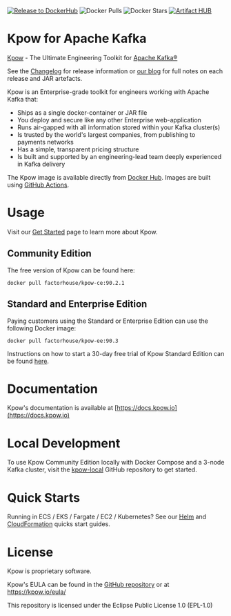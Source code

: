 [![Release to DockerHub](https://github.com/operatr-io/kpow/actions/workflows/release.yml/badge.svg?branch=main)](https://github.com/operatr-io/kpow/actions/workflows/release.yml)
![Docker Pulls](https://img.shields.io/docker/pulls/operatr/operatr)
![Docker Stars](https://img.shields.io/docker/stars/operatr/kpow)
[![Artifact HUB](https://img.shields.io/endpoint?url=https://artifacthub.io/badge/repository/kpow)](https://artifacthub.io/packages/search?repo=kpow)

# Kpow for Apache Kafka

[Kpow](https://kpow.io) - The Ultimate Engineering Toolkit for [Apache Kafka®](http://kafka.apache.org/)

See the [Changelog](CHANGELOG.md) for release information or [our blog](https://kpow.io/category/releases/) for full notes on each release and JAR artefacts.

Kpow is an Enterprise-grade toolkit for engineers working with Apache Kafka that:

* Ships as a single docker-container or JAR file
* You deploy and secure like any other Enterprise web-application
* Runs air-gapped with all information stored within your Kafka cluster(s)
* Is trusted by the world's largest companies, from publishing to payments networks
* Has a simple, transparent pricing structure
* Is built and supported by an engineering-lead team deeply experienced in Kafka delivery

The Kpow image is available directly from [Docker Hub](https://hub.docker.com/r/operatr/kpow). Images are built using [GitHub Actions](https://github.com/operatr-io/kpow/actions/workflows/build.yml).

# Usage

Visit our [Get Started](https://kpow.io/get-started) page to learn more about Kpow.

## Community Edition

The free version of Kpow can be found here:

```
docker pull factorhouse/kpow-ce:90.2.1
```

## Standard and Enterprise Edition

Paying customers using the Standard or Enterprise Edition can use the following Docker image:

```
docker pull factorhouse/kpow-ee:90.3
```

Instructions on how to start a 30-day free trial of Kpow Standard Edition can be found [here](https://kpow.io/get-started/#standard).

# Documentation

Kpow's documentation is available at [https://docs.kpow.io](https://docs.kpow.io)

# Local Development

To use Kpow Community Edition locally with Docker Compose and a 3-node Kafka cluster, visit the [kpow-local](https://github.com/operatr-io/kpow-local) GitHub repository to get started.

# Quick Starts

Running in ECS / EKS / Fargate / EC2 / Kubernetes? See our [Helm](https://github.com/operatr-io/kpow-helm-charts) and [CloudFormation](https://github.com/operatr-io/kpow-cloudformation) quicks start guides.

# License

Kpow is proprietary software. 

Kpow's EULA can be found in the [GitHub repository](https://github.com/operatr-io/kpow/blob/main/resources/eula.txt) or at https://kpow.io/eula/

This repository is licensed under the Eclipse Public License 1.0 (EPL-1.0)
